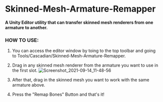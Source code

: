 # Skinned-Mesh-Armature-Remapper
**A Unity Editor utility that can transfer skinned mesh renderers from one armature to another.**

### HOW TO USE:
1. You can access the editor window by toing to the top toolbar and going to Tools/Cascadian/Skinned-Mesh-Armature-Remapper.

2. Drag in any skinned mesh renderer from the armature you want to use in the first slot.
![Screenshot_2021-09-14_11-48-56](https://user-images.githubusercontent.com/90723146/133324220-9094bb3b-dc59-4033-9f4f-5f38c2f0c9e6.png)

3. After that, drag in the skinned mesh you want to work with the same armature above.
4. Press the "Remap Bones" Button and that's it!
